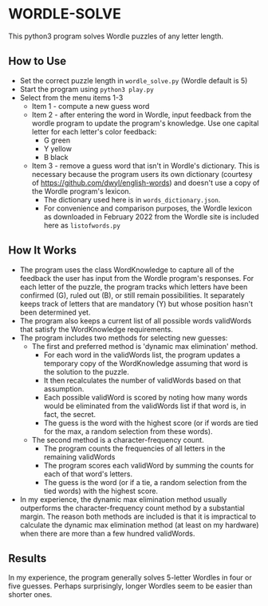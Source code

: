# WORDLE-SOLVE

This python3 program solves Wordle puzzles of any letter length.

## How to Use

- Set the correct puzzle length in `wordle_solve.py` (Wordle default is 5)
- Start the program using `python3 play.py`
- Select from the menu items 1-3
    - Item 1 - compute a new guess word
    - Item 2 - after entering the word in Wordle, input feedback from the wordle program to update the program's knowledge. Use one capital letter for each letter's color feedback:
        - G green
        - Y yellow
        - B black
    - Item 3 - remove a guess word that isn't in Wordle's dictionary. This is necessary because the program users its own dictionary (courtesy of https://github.com/dwyl/english-words) and doesn't use a copy of the Wordle program's lexicon. 
        - The dictionary used here is in `words_dictionary.json`. 
        - For convenience and comparison purposes, the Wordle lexicon as downloaded in February 2022 from the Wordle site is included here as `listofwords.py`

## How It Works

- The program uses the class WordKnowledge to capture all of the feedback the user has input from the Wordle program's responses. For each letter of the puzzle, the program tracks which letters have been confirmed (G), ruled out (B), or still remain possibilities. It separately keeps track of letters that are mandatory (Y) but whose position hasn't been determined yet.
- The program also keeps a current list of all possible words validWords that satisfy the WordKnowledge requirements.
- The program includes two methods for selecting new guesses:
    - The first and preferred method is 'dynamic max elimination' method. 
        - For each word in the validWords list, the program updates a temporary copy of the WordKnowledge assuming that word is the solution to the puzzle. 
        - It then recalculates the number of validWords based on that assumption. 
        - Each possible validWord is scored by noting how many words would be eliminated from the validWords list if that word is, in fact, the secret. 
        - The guess is the word with the highest score (or if words are tied for the max, a random selection from these words).
    - The second method is a character-frequency count. 
        - The program counts the frequencies of all letters in the remaining validWords
        - The program scores each validWord by summing the counts for each of that word's letters.
        - The guess is the word (or if a tie, a random selection from the tied words) with the highest score.
- In my experience, the dynamic max elimination method usually outperforms the character-frequency count method by a substantial margin. The reason both methods are included is that it is impractical to calculate the dynamic max elimination method (at least on my hardware) when there are more than a few hundred validWords.

## Results

In my experience, the program generally solves 5-letter Wordles in four or five guesses. Perhaps surprisingly, longer Wordles seem to be easier than shorter ones.